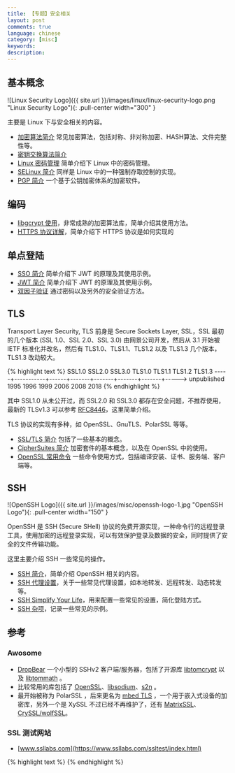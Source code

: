 ```yaml
---
title: 【专题】安全相关
layout: post
comments: true
language: chinese
category: [misc]
keywords:
description:
---
```


<!-- more -->

## 基本概念

![Linux Security Logo]({{ site.url }}/images/linux/linux-security-logo.png "Linux Security Logo"){: .pull-center width="300" }

主要是 Linux 下与安全相关的内容。

* [加密算法简介](/post/security-encryption-introduce.html) 常见加密算法，包括对称、非对称加密、HASH算法、文件完整性等。
* [密钥交换算法简介](/post/security-key-exchange-method-introduce.html)
* [Linux 密码管理](/post/security-how-to-save-password.html) 简单介绍下 Linux 中的密码管理。
* [SELinux 简介](/post/linux-selinux-introduce.html) 同样是 Linux 中的一种强制存取控制的实现。
* [PGP 简介](/post/security-pgp-introduce.html) 一个基于公钥加密体系的加密软件。

## 编码

* [libgcrypt 使用](/post/security-libgcrypt-practice.html)，非常成熟的加密算法库，简单介绍其使用方法。
* [HTTPS 协议详解](/post/https-introduce.html)，简单介绍下 HTTPS 协议是如何实现的

## 单点登陆

* [SSO 简介](/post/json-web-token-introduce.html) 简单介绍下 JWT 的原理及其使用示例。
* [JWT 简介](/post/json-web-token-introduce.html) 简单介绍下 JWT 的原理及其使用示例。
* [双因子验证](/post/two-factors-authenticator-introduce.html) 通过密码以及另外的安全验证方法。

## TLS

Transport Layer Security, TLS 前身是 Secure Sockets Layer, SSL，SSL 最初的几个版本 (SSL 1.0、SSL 2.0、SSL 3.0) 由网景公司开发，然后从 3.1 开始被 IETF 标准化并改名，然后有 TLS1.0、TLS1.1、TLS1.2 以及 TLS1.3 几个版本，TLS1.3 改动较大。

{% highlight text %}
   SSL1.0     SSL2.0  SSL3.0  TLS1.0  TLS1.1  TLS1.2  TLS1.3
-----+-----------+------+-------+-------+-------+-------+----->
 unpublished   1995   1996    1999    2006    2008    2018
{% endhighlight %}

其中 SSL1.0 从未公开过，而 SSL2.0 和 SSL3.0 都存在安全问题，不推荐使用，最新的 TLSv1.3 可以参考 [RFC8446](https://datatracker.ietf.org/doc/rfc8446/)，这里简单介绍。

TLS 协议的实现有多种，如 OpenSSL、GnuTLS、PolarSSL 等等。

* [SSL/TLS 简介](/post/security-ssl-tls-overview.html) 包括了一些基本的概念。
* [CipherSuites 简介](/post/security-ssl-tls-ciphersuites-introduce.html) 加密套件的基本概念，以及在 OpenSSL 中的使用。
* [OpenSSL 常用命令](/post/security-openssl-commands-usage-introduce.html) 一些命令使用方式，包括编译安装、证书、服务端、客户端等。

## SSH

![OpenSSH Logo]({{ site.url }}/images/misc/openssh-logo-1.jpg "OpenSSH Logo"){: .pull-center width="150" }

OpenSSH 是 SSH (Secure SHell) 协议的免费开源实现，一种命令行的远程登录工具，使用加密的远程登录实现，可以有效保护登录及数据的安全，同时提供了安全的文件传输功能。

这里主要介绍 SSH 一些常见的操作。

* [SSH 简介](/post/ssh-introduce.html)，简单介绍 OpenSSH 相关的内容。
* [SSH 代理设置](/post/ssh-proxy.html)，关于一些常见代理设置，如本地转发、远程转发、动态转发等。
* [SSH Simplify Your Life](/post/ssh-simplify-your-life.html)，用来配置一些常见的设置，简化登陆方式。
* [SSH 杂项](/post/ssh-tips.html)，记录一些常见的示例。

## 参考

### Awosome

* [DropBear](https://matt.ucc.asn.au/dropbear/dropbear.html) 一个小型的 SSHv2 客户端/服务器，包括了开源库 [libtomcrypt](https://www.libtom.net/LibTomCrypt/) 以及 [libtommath](https://www.libtom.net/LibTomMath/) 。
* 比较常用的库包括了 [OpenSSL](https://github.com/openssl/openssl)、[libsodium](https://github.com/jedisct1/libsodium)、[s2n](https://github.com/awslabs/s2n) 。
* 最开始被称为 PolarSSL ，后来更名为 [mbed TLS](https://github.com/ARMmbed/mbedtls) ，一个用于嵌入式设备的加密库，另外一个是 XySSL 不过已经不再维护了，还有 [MatrixSSL](https://github.com/matrixssl/matrixssl)、[CrySSL/wolfSSL](https://github.com/wolfSSL/wolfssl)。

### SSL 测试网站

* [www.ssllabs.com](https://www.ssllabs.com/ssltest/index.html)



<!--
SSH/gpg-agent使用
https://faner.gitlab.io/blog/2016/08/08/GPG%E5%8A%A0%E5%AF%86%E8%BD%AF%E4%BB%B6%E7%9A%84%E4%BD%BF%E7%94%A8/
http://blog.theerrorlog.com/using-gpg-keys-for-ssh-authentication.html

磁盘加密
https://github.com/veracrypt/VeraCrypt
-->

{% highlight text %}
{% endhighlight %}
